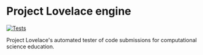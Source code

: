 # Project Lovelace engine

[![Tests](https://github.com/project-lovelace/lovelace-engine/actions/workflows/ci.yml/badge.svg)](https://github.com/project-lovelace/lovelace-engine/actions/workflows/ci.yml)

Project Lovelace's automated tester of code submissions for computational science education.
